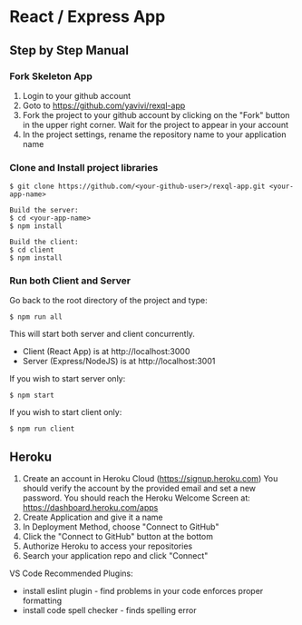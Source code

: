 # React / Express App

## Step by Step Manual

### Fork Skeleton App
1. Login to your github account
2. Goto to https://github.com/yavivi/rexql-app
3. Fork the project to your github account by clicking on the "Fork" button in the upper    right corner.
Wait for the project to appear in your account
4. In the project settings, rename the repository name to your application name

### Clone and Install project libraries
```
$ git clone https://github.com/<your-github-user>/rexql-app.git <your-app-name>

Build the server:
$ cd <your-app-name>
$ npm install

Build the client:
$ cd client
$ npm install
```

### Run both Client and Server
Go back to the root directory of the project and type:
```
$ npm run all
```
This will start both server and client concurrently.
* Client (React App) is at http://localhost:3000
* Server (Express/NodeJS) is at http://localhost:3001

If you wish to start server only:
```
$ npm start
```
If you wish to start client only:
```
$ npm run client
```

## Heroku
1. Create an account in Heroku Cloud (https://signup.heroku.com)
You should verify the account by the provided email and set a new password.
You should reach the Heroku Welcome Screen at: https://dashboard.heroku.com/apps
2. Create Application and give it a name
3. In Deployment Method, choose "Connect to GitHub"
4. Click the "Connect to GitHub" button at the bottom
5. Authorize Heroku to access your repositories
6. Search your application repo and click "Connect"




VS Code
Recommended Plugins:
* install eslint plugin - find problems in your code enforces proper formatting 
* install code spell checker - finds spelling error




